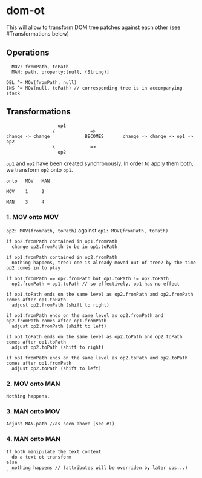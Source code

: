 # dom-ot
This will allow to transform DOM tree patches against each other (see #Transformations below)

## Operations
```
  MOV: fromPath, toPath
  MAN: path, property:[null, {String}]

DEL ^= MOV(fromPath, null)
INS ^= MOV(null, toPath) // corresponding tree is in accompanying stack
```

## Transformations
```
                   op1
                 /             =>
change -> change             BECOMES       change -> change -> op1 -> op2
                 \             =>
                   op2 
```
`op1` and `op2` have been created synchronously. In order to apply them both, we transform `op2` onto `op1`.

```
onto   MOV   MAN

MOV    1     2

MAN    3     4
```

### 1. MOV onto MOV
`op2: MOV(fromPath, toPath)` against `op1: MOV(fromPath, toPath)`
```
if op2.fromPath contained in op1.fromPath
  change op2.fromPath to be in op1.toPath

if op1.fromPath contained in op2.fromPath
  nothing happens, tree1 one is already moved out of tree2 by the time op2 comes in to play

if op1.fromPath == op2.fromPath but op1.toPath != op2.toPath
  op2.fromPath = op1.toPath // so effectively, op1 has no effect

if op1.toPath ends on the same level as op2.fromPath and op2.fromPath comes after op1.toPath
  adjust op2.fromPath (shift to right)

if op1.fromPath ends on the same level as op2.fromPath and op2.fromPath comes after op1.fromPath
  adjust op2.fromPath (shift to left)

if op1.toPath ends on the same level as op2.toPath and op2.toPath comes after op1.toPath
  adjust op2.toPath (shift to right)

if op1.fromPath ends on the same level as op2.toPath and op2.toPath comes after op1.fromPath
  adjust op2.toPath (shift to left)
```

### 2. MOV onto MAN
```
Nothing happens.
```

### 3. MAN onto MOV
```
Adjust MAN.path //as seen above (see #1)
```

### 4. MAN onto MAN
```
If both manipulate the text content
  do a text ot transform
else
  nothing happens // (attributes will be overriden by later ops...)
`` 
